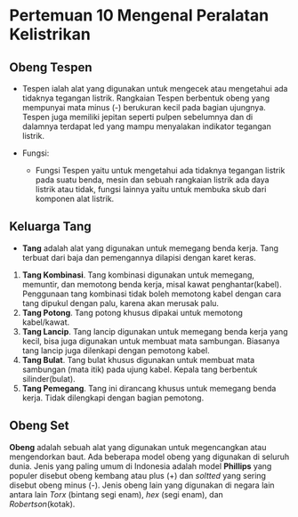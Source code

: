 # Pertemuan 10 Mengenal Peralatan Kelistrikan

## Obeng Tespen

- Tespen ialah alat yang digunakan untuk mengecek atau mengetahui ada tidaknya tegangan listrik. Rangkaian Tespen berbentuk obeng yang mempunyai mata minus (-) berukuran kecil pada bagian ujungnya. Tespen juga memiliki jepitan seperti pulpen sebelumnya dan di dalamnya terdapat led yang mampu menyalakan indikator tegangan listrik.
- Fungsi:

  - Fungsi Tespen yaitu untuk mengetahui ada tidaknya tegangan listrik pada suatu benda, mesin dan sebuah rangkaian listrik ada daya listrik atau tidak, fungsi lainnya yaitu untuk membuka skub dari komponen alat listrik.
 
## Keluarga Tang

- **Tang** adalah alat yang digunakan untuk memegang benda kerja. Tang terbuat dari baja dan pemengannya dilapisi dengan karet keras.

1. **Tang Kombinasi**. Tang kombinasi digunakan untuk memegang, memuntir, dan memotong benda kerja, misal kawat penghantar(kabel). Penggunaan tang kombinasi tidak boleh memotong kabel dengan cara tang dipukul dengan palu, karena akan merusak palu.
2. **Tang Potong**. Tang potong khusus dipakai untuk memotong kabel/kawat.
3. **Tang Lancip**. Tang lancip digunakan untuk memegang benda kerja yang kecil, bisa juga digunakan untuk membuat mata sambungan. Biasanya tang lancip juga dilenkapi dengan pemotong kabel.
4. **Tang Bulat**. Tang bulat khusus digunakan untuk membuat mata sambungan (mata itik) pada ujung kabel. Kepala tang berbentuk silinder(bulat).
5. **Tang Pemegang**.  Tang ini dirancang khusus untuk memegang benda kerja. Tidak dilengkapi dengan bagian pemotong.

## Obeng Set

**Obeng** adalah sebuah alat yang digunakan untuk megencangkan atau mengendorkan baut. Ada beberapa model obeng yang digunakan di seluruh dunia. Jenis yang paling umum di Indonesia adalah model **Phillips** yang populer disebut obeng kembang atau plus (+) dan *soltted* yang sering disebut obeng minus (-). Jenis obeng lain yang digunakan di negara lain antara lain *Torx* (bintang segi enam), *hex* (segi enam), dan *Robertson*(kotak).


